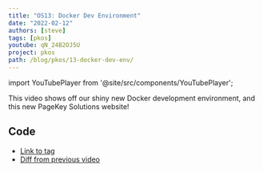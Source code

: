 ```yaml
---
title: "OS13: Docker Dev Environment"
date: "2022-02-12"
authors: [steve]
tags: [pkos]
youtube: qN_24B2OJ5U
project: pkos
path: /blog/pkos/13-docker-dev-env/
---
```


import YouTubePlayer from '@site/src/components/YouTubePlayer';

<YouTubePlayer youtubeLink={frontmatter.youtube} />

This video shows off our shiny new Docker development environment, and this new PageKey Solutions website!

<!--truncate-->

## Code

- [Link to tag](https://github.com/pagekeysolutions/pkos/releases/tag/vid%2Fos013)
- [Diff from previous video](https://github.com/pagekeysolutions/pkos/compare/vid/os012..vid/os013)
